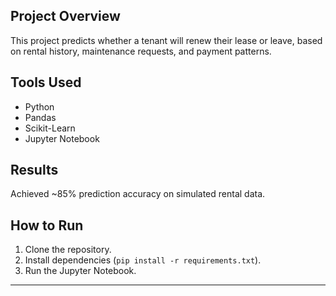 ## Project Overview
This project predicts whether a tenant will renew their lease or leave, based on rental history, maintenance requests, and payment patterns.

## Tools Used
- Python
- Pandas
- Scikit-Learn
- Jupyter Notebook

## Results
Achieved ~85% prediction accuracy on simulated rental data.

## How to Run
1. Clone the repository.
2. Install dependencies (`pip install -r requirements.txt`).
3. Run the Jupyter Notebook.

---


